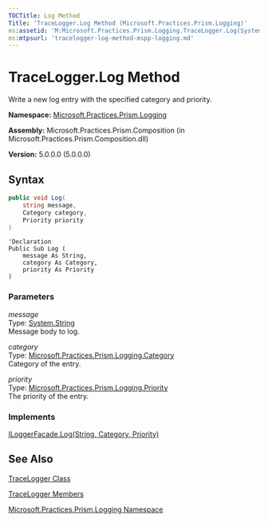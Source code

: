 ```yaml
---
TOCTitle: Log Method
Title: 'TraceLogger.Log Method (Microsoft.Practices.Prism.Logging)'
ms:assetid: 'M:Microsoft.Practices.Prism.Logging.TraceLogger.Log(System.String,Microsoft.Practices.Prism.Logging.Category,Microsoft.Practices.Prism.Logging.Priority)'
ms:mtpsurl: 'tracelogger-log-method-mspp-logging.md'
---
```


# TraceLogger.Log Method

Write a new log entry with the specified category and priority.

**Namespace:** [Microsoft.Practices.Prism.Logging](/patterns-practices/reference/mspp-logging-namespace)

**Assembly:** Microsoft.Practices.Prism.Composition (in Microsoft.Practices.Prism.Composition.dll)

**Version:** 5.0.0.0 (5.0.0.0)

## Syntax

```C#
public void Log(
	string message,
	Category category,
	Priority priority
)
```
```VB
'Declaration
Public Sub Log ( 
	message As String,
	category As Category,
	priority As Priority
)
```

### Parameters

_message_  
Type: [System.String](http://msdn.microsoft.com/en-us/library/s1wwdcbf)  
Message body to log.

_category_  
Type: [Microsoft.Practices.Prism.Logging.Category](/patterns-practices/reference/category-enumeration-mspp-logging)  
Category of the entry.

_priority_  
Type: [Microsoft.Practices.Prism.Logging.Priority](/patterns-practices/reference/priority-enumeration-mspp-logging)  
The priority of the entry.


### Implements

[ILoggerFacade.Log(String, Category, Priority)](/patterns-practices/reference/iloggerfacade-log-method-mspp-logging)

## See Also

[TraceLogger Class](/patterns-practices/reference/tracelogger-class-mspp-logging)

[TraceLogger Members](/patterns-practices/reference/tracelogger-members-mspp-logging)

[Microsoft.Practices.Prism.Logging Namespace](/patterns-practices/reference/mspp-logging-namespace)
